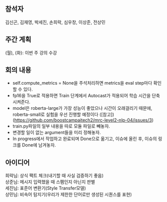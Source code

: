 ## 참석자   
김신곤, 김재영, 박세진, 손희락, 심우창, 이상준, 전상민  

## 주간 계획
(월), (화): 이번 주 강의 수강

## 회의 내용
- self.compute_metrics = None을 주석처리하면 metrics을 eval step마다 확인할 수 있다. 
- fp16을 True로 적용하면 Train 단계에서 Autocast가 적용되어 학습 시간을 단축시켜준다. 
- model은 roberta-large가 가장 성능이 좋았으나 시간이 오래걸리기 때문에, roberta-small로 실험을 우선 진행할 예정이다 ([참고])(https://github.com/boostcampaitech2/mrc-level2-nlp-04/issues/3)  
- train.py파일의 일부 내용을 따로 모듈 파일로 빼놓자.  
- 변경할 일이 없는 argument들을 미리 정해놓자.
- In progress에서 작업하고 완료되며 Done으로 옮기고, 이슈에 올린 후, 이슈의 링크를 Done에 남겨놓자.



## 아이디어
희락님: 상식 팩트 체크(내기할 때 사실 검증하기 좋음)  
상준님: 메시지 입력했을 때 스팸인지 아닌지 판별  
세진님: 표준어 변환기(Style Transfer모델)  
상민님: 비속어 탐지기(우리가 제한한 단어로만 생성된 시퀀스를 표현)  
